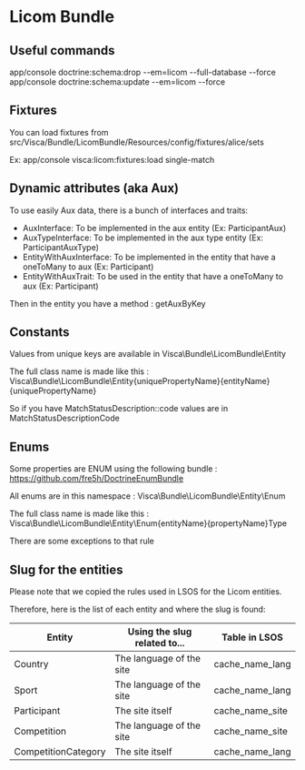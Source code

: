 # Licom Bundle

## Useful commands
app/console doctrine:schema:drop --em=licom --full-database --force
app/console doctrine:schema:update --em=licom --force

## Fixtures

You can load fixtures from src/Visca/Bundle/LicomBundle/Resources/config/fixtures/alice/sets

Ex: app/console visca:licom:fixtures:load single-match

## Dynamic attributes (aka Aux)

To use easily Aux data, there is a bunch of interfaces and traits:

- AuxInterface: To be implemented in the aux entity (Ex: ParticipantAux)
- AuxTypeInterface: To be implemented in the aux type entity (Ex: ParticipantAuxType)
- EntityWithAuxInterface: To be implemented in the entity that have a oneToMany to aux (Ex: Participant) 
- EntityWithAuxTrait: To be used in the entity that have a oneToMany to aux (Ex: Participant) 

Then in the entity you have a method : getAuxByKey

## Constants

Values from unique keys are available in Visca\Bundle\LicomBundle\Entity

The full class name is made like this : 
Visca\Bundle\LicomBundle\Entity\{uniquePropertyName}\{entityName}{uniquePropertyName}

So if you have MatchStatusDescription::code values are in MatchStatusDescriptionCode

## Enums

Some properties are ENUM using the following bundle : https://github.com/fre5h/DoctrineEnumBundle

All enums are in this namespace : Visca\Bundle\LicomBundle\Entity\Enum

The full class name is made like this : 
Visca\Bundle\LicomBundle\Entity\Enum\{entityName}{propertyName}Type

There are some exceptions to that rule

## Slug for the entities

Please note that we copied the rules used in LSOS for the Licom entities.

Therefore, here is the list of each entity and where the slug is found: 

Entity             |Using the slug related to...|Table in LSOS
-------------------|----------------------------|-------------
Country            |The language of the site    |cache\_name_lang
Sport              |The language of the site    |cache\_name_lang
Participant        |The site itself             |cache\_name_site
Competition        |The language of the site    |cache\_name_site
CompetitionCategory|The site itself             |cache\_name_lang